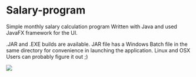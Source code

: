 # Salary-program
Simple monthly salary calculation program
Written with Java and used JavaFX framework for the UI.

.JAR and .EXE builds are available. JAR file has a Windows Batch file in the same directory for convenience in launching the application.
Linux and OSX Users can probably figure it out ;)

![](https://i.gyazo.com/79af58acbb631a3d9acd2cbb9824f670.png)
